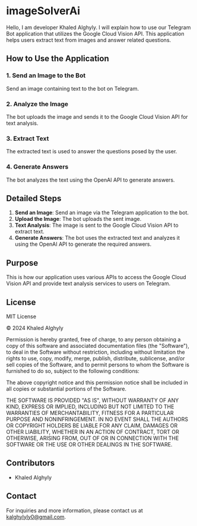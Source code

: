 # imageSolverAi

Hello, I am developer Khaled Alghyly. I will explain how to use our Telegram Bot application that utilizes the Google Cloud Vision API. This application helps users extract text from images and answer related questions.

## How to Use the Application

### 1. Send an Image to the Bot
Send an image containing text to the bot on Telegram.

### 2. Analyze the Image
The bot uploads the image and sends it to the Google Cloud Vision API for text analysis.

### 3. Extract Text
The extracted text is used to answer the questions posed by the user.

### 4. Generate Answers
The bot analyzes the text using the OpenAI API to generate answers.

## Detailed Steps

1. **Send an Image**: Send an image via the Telegram application to the bot.
2. **Upload the Image**: The bot uploads the sent image.
3. **Text Analysis**: The image is sent to the Google Cloud Vision API to extract text.
4. **Generate Answers**: The bot uses the extracted text and analyzes it using the OpenAI API to generate the required answers.

## Purpose

This is how our application uses various APIs to access the Google Cloud Vision API and provide text analysis services to users on Telegram.

## License

MIT License

© 2024 Khaled Alghyly

Permission is hereby granted, free of charge, to any person obtaining a copy of this software and associated documentation files (the "Software"), to deal in the Software without restriction, including without limitation the rights to use, copy, modify, merge, publish, distribute, sublicense, and/or sell copies of the Software, and to permit persons to whom the Software is furnished to do so, subject to the following conditions:

The above copyright notice and this permission notice shall be included in all copies or substantial portions of the Software.

THE SOFTWARE IS PROVIDED "AS IS", WITHOUT WARRANTY OF ANY KIND, EXPRESS OR IMPLIED, INCLUDING BUT NOT LIMITED TO THE WARRANTIES OF MERCHANTABILITY, FITNESS FOR A PARTICULAR PURPOSE AND NONINFRINGEMENT. IN NO EVENT SHALL THE AUTHORS OR COPYRIGHT HOLDERS BE LIABLE FOR ANY CLAIM, DAMAGES OR OTHER LIABILITY, WHETHER IN AN ACTION OF CONTRACT, TORT OR OTHERWISE, ARISING FROM, OUT OF OR IN CONNECTION WITH THE SOFTWARE OR THE USE OR OTHER DEALINGS IN THE SOFTWARE.

## Contributors

- Khaled Alghyly

## Contact

For inquiries and more information, please contact us at kalghylyly0@gmail.com.